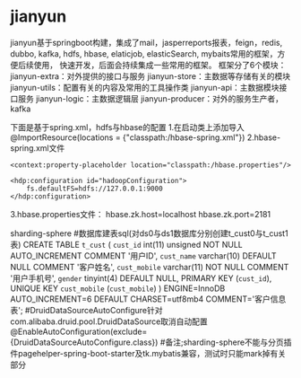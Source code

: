# jianyun

jianyun基于springboot构建，集成了mail，jasperreports报表，feign，redis, dubbo, kafka, hdfs, hbase, elaticjob, elasticSearch, mybaits常用的框架，方便后续使用，
快速开发，后面会持续集成一些常用的框架。
框架分了6个模块：
 <modules>
      <module>jianyun-extra</module>：对外提供的接口与服务
      <module>jianyun-store</module>：主数据等存储有关的模块
      <module>jianyun-utils</module>：配置有关的内容及常用的工具操作类
      <module>jianyun-api</module>：主数据模块接口服务
   	  <module>jianyun-logic</module>：主数据逻辑层
   	  <module>jianyun-producer</module>：对外的服务生产者，kafka
  </modules>
  
下面是基于spring.xml，hdfs与hbase的配置
1.在启动类上添加导入@ImportResource(locations = {"classpath:/hbase-spring.xml"})
2.hbase-spring.xml文件
<?xml version="1.0" encoding="UTF-8"?>
<beans xmlns="http://www.springframework.org/schema/beans"
       xmlns:xsi="http://www.w3.org/2001/XMLSchema-instance"
       xmlns:context="http://www.springframework.org/schema/context"
       xmlns:hdp="http://www.springframework.org/schema/hadoop"
       xmlns:p="http://www.springframework.org/schema/p"
       xsi:schemaLocation="http://www.springframework.org/schema/beans http://www.springframework.org/schema/beans/spring-beans.xsd
    http://www.springframework.org/schema/context http://www.springframework.org/schema/context/spring-context.xsd
    http://www.springframework.org/schema/hadoop http://www.springframework.org/schema/hadoop/spring-hadoop.xsd">

    <context:property-placeholder location="classpath:/hbase.properties"/>

    <hdp:configuration id="hadoopConfiguration">
        fs.defaultFS=hdfs://127.0.0.1:9000
    </hdp:configuration>
   <!-- <hdp:hbase-configuration configuration-ref="hadoopConfiguration" zk-quorum="${hbase.zk.host}" zk-port="${hbase.zk.port}" delete-connection="false"/>
-->
   <bean id="hbaseTemplate" class="org.springframework.data.hadoop.hbase.HbaseTemplate">
        <property name="configuration" ref="hadoopConfiguration"/>
    </bean>
</beans>
3.hbase.properties文件：
hbase.zk.host=localhost
hbase.zk.port=2181


sharding-sphere
#数据库建表sql(对ds0与ds1数据库分别创建t_cust0与t_cust1表)
CREATE TABLE `t_cust` ( 
  `cust_id` int(11) unsigned NOT NULL AUTO_INCREMENT COMMENT '用户ID',
  `cust_name` varchar(10) DEFAULT NULL COMMENT '客户姓名',
  `cust_mobile` varchar(11) NOT NULL COMMENT '用户手机号',
  `gender` tinyint(4) DEFAULT NULL,
  PRIMARY KEY (`cust_id`),
  UNIQUE KEY `cust_mobile` (`cust_mobile`)
) ENGINE=InnoDB AUTO_INCREMENT=6 DEFAULT CHARSET=utf8mb4 COMMENT='客户信息表';
#DruidDataSourceAutoConfigure针对com.alibaba.druid.pool.DruidDataSource取消自动配置@EnableAutoConfiguration(exclude={DruidDataSourceAutoConfigure.class})
#备注;sharding-sphere不能与分页插件pagehelper-spring-boot-starter及tk.mybatis兼容，测试时只能mark掉有关部分

